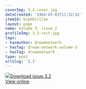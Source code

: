 ```yaml
---
coverImg: 3.2-cover.jpg
dateCreated: '1984-03-01T11:32:52'
itemId: bcphblcllan
layout: page
name: Volume 3, issue 2
profileImg: 3.2-rect.jpg
tags:
- hasAuthor: dreamnetwork
- hasTag: dream-network-volume-3
- hasTag: dreamnetwork
type: post
urlSlug: '3.2'
---
```

<img class="card-journal-img" src="../images/3.2-rect.jpg"/><a href="../files/pdfs/Volume_3/3.2-'3-4'-The-Dream-Network-Volume-3-4.pdf" download="">Download issue 3.2</a><br><a href="../files/pdfs/Volume_3/3.2-'3-4'-The-Dream-Network-Volume-3-4.pdf">View online</a>